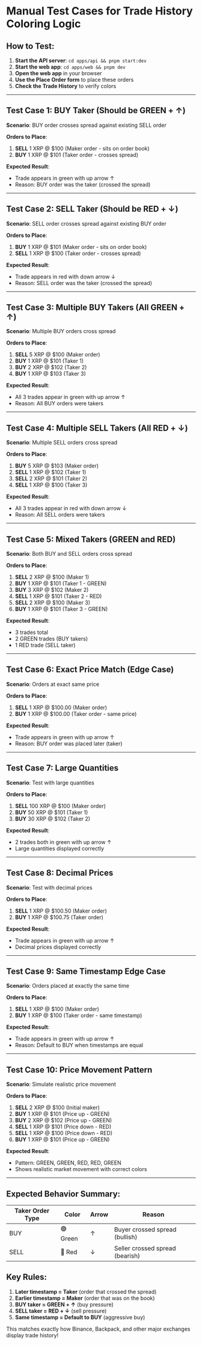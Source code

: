 # Manual Test Cases for Trade History Coloring Logic

## How to Test:

1. **Start the API server**: `cd apps/api && pnpm start:dev`
2. **Start the web app**: `cd apps/web && pnpm dev`
3. **Open the web app** in your browser
4. **Use the Place Order form** to place these orders
5. **Check the Trade History** to verify colors

---

## Test Case 1: BUY Taker (Should be GREEN + ↑)

**Scenario**: BUY order crosses spread against existing SELL order

**Orders to Place**:

1. **SELL** 1 XRP @ $100 (Maker order - sits on order book)
2. **BUY** 1 XRP @ $101 (Taker order - crosses spread)

**Expected Result**:

- Trade appears in green with up arrow ↑
- Reason: BUY order was the taker (crossed the spread)

---

## Test Case 2: SELL Taker (Should be RED + ↓)

**Scenario**: SELL order crosses spread against existing BUY order

**Orders to Place**:

1. **BUY** 1 XRP @ $101 (Maker order - sits on order book)
2. **SELL** 1 XRP @ $100 (Taker order - crosses spread)

**Expected Result**:

- Trade appears in red with down arrow ↓
- Reason: SELL order was the taker (crossed the spread)

---

## Test Case 3: Multiple BUY Takers (All GREEN + ↑)

**Scenario**: Multiple BUY orders cross spread

**Orders to Place**:

1. **SELL** 5 XRP @ $100 (Maker order)
2. **BUY** 1 XRP @ $101 (Taker 1)
3. **BUY** 2 XRP @ $102 (Taker 2)
4. **BUY** 1 XRP @ $103 (Taker 3)

**Expected Result**:

- All 3 trades appear in green with up arrow ↑
- Reason: All BUY orders were takers

---

## Test Case 4: Multiple SELL Takers (All RED + ↓)

**Scenario**: Multiple SELL orders cross spread

**Orders to Place**:

1. **BUY** 5 XRP @ $103 (Maker order)
2. **SELL** 1 XRP @ $102 (Taker 1)
3. **SELL** 2 XRP @ $101 (Taker 2)
4. **SELL** 1 XRP @ $100 (Taker 3)

**Expected Result**:

- All 3 trades appear in red with down arrow ↓
- Reason: All SELL orders were takers

---

## Test Case 5: Mixed Takers (GREEN and RED)

**Scenario**: Both BUY and SELL orders cross spread

**Orders to Place**:

1. **SELL** 2 XRP @ $100 (Maker 1)
2. **BUY** 1 XRP @ $101 (Taker 1 - GREEN)
3. **BUY** 3 XRP @ $102 (Maker 2)
4. **SELL** 1 XRP @ $101 (Taker 2 - RED)
5. **SELL** 2 XRP @ $100 (Maker 3)
6. **BUY** 1 XRP @ $101 (Taker 3 - GREEN)

**Expected Result**:

- 3 trades total
- 2 GREEN trades (BUY takers)
- 1 RED trade (SELL taker)

---

## Test Case 6: Exact Price Match (Edge Case)

**Scenario**: Orders at exact same price

**Orders to Place**:

1. **SELL** 1 XRP @ $100.00 (Maker order)
2. **BUY** 1 XRP @ $100.00 (Taker order - same price)

**Expected Result**:

- Trade appears in green with up arrow ↑
- Reason: BUY order was placed later (taker)

---

## Test Case 7: Large Quantities

**Scenario**: Test with large quantities

**Orders to Place**:

1. **SELL** 100 XRP @ $100 (Maker order)
2. **BUY** 50 XRP @ $101 (Taker 1)
3. **BUY** 30 XRP @ $102 (Taker 2)

**Expected Result**:

- 2 trades both in green with up arrow ↑
- Large quantities displayed correctly

---

## Test Case 8: Decimal Prices

**Scenario**: Test with decimal prices

**Orders to Place**:

1. **SELL** 1 XRP @ $100.50 (Maker order)
2. **BUY** 1 XRP @ $100.75 (Taker order)

**Expected Result**:

- Trade appears in green with up arrow ↑
- Decimal prices displayed correctly

---

## Test Case 9: Same Timestamp Edge Case

**Scenario**: Orders placed at exactly the same time

**Orders to Place**:

1. **SELL** 1 XRP @ $100 (Maker order)
2. **BUY** 1 XRP @ $100 (Taker order - same timestamp)

**Expected Result**:

- Trade appears in green with up arrow ↑
- Reason: Default to BUY when timestamps are equal

---

## Test Case 10: Price Movement Pattern

**Scenario**: Simulate realistic price movement

**Orders to Place**:

1. **SELL** 2 XRP @ $100 (Initial maker)
2. **BUY** 1 XRP @ $101 (Price up - GREEN)
3. **BUY** 2 XRP @ $102 (Price up - GREEN)
4. **SELL** 1 XRP @ $101 (Price down - RED)
5. **SELL** 1 XRP @ $100 (Price down - RED)
6. **BUY** 1 XRP @ $101 (Price up - GREEN)

**Expected Result**:

- Pattern: GREEN, GREEN, RED, RED, GREEN
- Shows realistic market movement with correct colors

---

## Expected Behavior Summary:

| Taker Order Type | Color    | Arrow | Reason                          |
| ---------------- | -------- | ----- | ------------------------------- |
| BUY              | 🟢 Green | ↑     | Buyer crossed spread (bullish)  |
| SELL             | 🔴 Red   | ↓     | Seller crossed spread (bearish) |

## Key Rules:

1. **Later timestamp = Taker** (order that crossed the spread)
2. **Earlier timestamp = Maker** (order that was on the book)
3. **BUY taker = GREEN + ↑** (buy pressure)
4. **SELL taker = RED + ↓** (sell pressure)
5. **Same timestamp = Default to BUY** (aggressive buy)

This matches exactly how Binance, Backpack, and other major exchanges display trade history!
